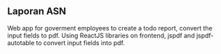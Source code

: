 ## Laporan ASN

Web app for goverment employees to create a todo report, convert the input fields to pdf. Using ReactJS libraries on frontend, jspdf and jspdf-autotable to convert input fields into pdf.
